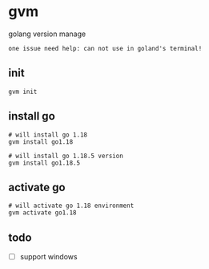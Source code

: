 # gvm

golang version manage

`one issue need help: can not use in goland's terminal!`

## init

```shell
gvm init
```

## install go

```shell
# will install go 1.18
gvm install go1.18

# will install go 1.18.5 version
gvm install go1.18.5
```

## activate go

```shell
# will activate go 1.18 environment
gvm activate go1.18
```

## todo

- [ ] support windows
